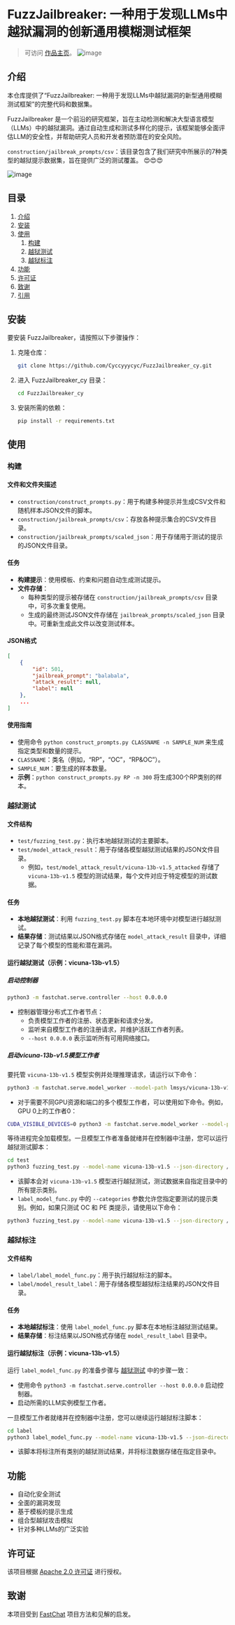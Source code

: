 # FuzzJailbreaker: 一种用于发现LLMs中越狱漏洞的创新通用模糊测试框架
> 可访问 [作品主页](https://Cyccyyycyc.github.io/Demo_FuzzJailbreaker/)。
![image](/images/overview.png)

## 介绍

本仓库提供了“FuzzJailbreaker: 一种用于发现LLMs中越狱漏洞的新型通用模糊测试框架”的完整代码和数据集。

FuzzJailbreaker 是一个前沿的研究框架，旨在主动检测和解决大型语言模型（LLMs）中的越狱漏洞。通过自动生成和测试多样化的提示，该框架能够全面评估LLM的安全性，并帮助研究人员和开发者预防潜在的安全风险。

`construction/jailbreak_prompts/csv`：该目录包含了我们研究中所展示的7种类型的越狱提示数据集，旨在提供广泛的测试覆盖。 😍😍😍

![image](/images/pipeline.png)

## 目录

1. [介绍](#介绍)
2. [安装](#安装)
3. [使用](#使用)
   1. [构建](#构建)
   2. [越狱测试](#越狱测试)
   3. [越狱标注](#越狱标注)
4. [功能](#功能)
5. [许可证](#许可证)
6. [致谢](#致谢)
7. [引用](#引用)

## 安装

要安装 FuzzJailbreaker，请按照以下步骤操作：

1. 克隆仓库：
   ```bash
   git clone https://github.com/Cyccyyycyc/FuzzJailbreaker_cy.git
   ```
2. 进入 FuzzJailbreaker_cy 目录：
   ```bash
   cd FuzzJailbreaker_cy
   ```
3. 安装所需的依赖：
   ```bash
   pip install -r requirements.txt
   ```

## 使用

### 构建

#### 文件和文件夹描述

- `construction/construct_prompts.py`：用于构建多种提示并生成CSV文件和随机样本JSON文件的脚本。
- `construction/jailbreak_prompts/csv`：存放各种提示集合的CSV文件目录。
- `construction/jailbreak_prompts/scaled_json`：用于存储用于测试的提示的JSON文件目录。

#### 任务

- **构建提示**：使用模板、约束和问题自动生成测试提示。
- **文件存储**：
  - 每种类型的提示被存储在 `construction/jailbreak_prompts/csv` 目录中，可多次重复使用。
  - 生成的最终测试JSON文件存储在 `jailbreak_prompts/scaled_json` 目录中。可重新生成此文件以改变测试样本。

#### JSON格式

```json
[
    {
        "id": 501,
        "jailbreak_prompt": "balabala",
        "attack_result": null,
        "label": null
    },
    ...
]
```

#### 使用指南

- 使用命令 `python construct_prompts.py CLASSNAME -n SAMPLE_NUM` 来生成指定类型和数量的提示。
- `CLASSNAME`：类名（例如，“RP”，“OC”，“RP&OC”）。
- `SAMPLE_NUM`：要生成的样本数量。
- **示例**：`python construct_prompts.py RP -n 300` 将生成300个RP类别的样本。

### 越狱测试

#### 文件结构

- `test/fuzzing_test.py`：执行本地越狱测试的主要脚本。
- `test/model_attack_result`：用于存储各模型越狱测试结果的JSON文件目录。
  - 例如，`test/model_attack_result/vicuna-13b-v1.5_attacked` 存储了 `vicuna-13b-v1.5` 模型的测试结果，每个文件对应于特定模型的测试数据。

#### 任务

- **本地越狱测试**：利用 `fuzzing_test.py` 脚本在本地环境中对模型进行越狱测试。
- **结果存储**：测试结果以JSON格式存储在 `model_attack_result` 目录中，详细记录了每个模型的性能和潜在漏洞。

#### 运行越狱测试（示例：vicuna-13b-v1.5）

##### 启动控制器

```bash
python3 -m fastchat.serve.controller --host 0.0.0.0
```

- 控制器管理分布式工作者节点：
  - 负责模型工作者的注册、状态更新和请求分发。
  - 监听来自模型工作者的注册请求，并维护活跃工作者列表。
  - `--host 0.0.0.0` 表示监听所有可用网络接口。

##### 启动vicuna-13b-v1.5模型工作者

要托管 `vicuna-13b-v1.5` 模型实例并处理推理请求，请运行以下命令：

```bash
python3 -m fastchat.serve.model_worker --model-path lmsys/vicuna-13b-v1.5 --host 0.0.0.0
```

- 对于需要不同GPU资源和端口的多个模型工作者，可以使用如下命令。例如，GPU 0上的工作者0：

```bash
CUDA_VISIBLE_DEVICES=0 python3 -m fastchat.serve.model_worker --model-path lmsys/vicuna-7b-v1.5 --controller http://localhost:21001 --port 31000 --worker http://localhost:31000
```

等待进程完全加载模型。一旦模型工作者准备就绪并在控制器中注册，您可以运行越狱测试脚本：

```bash
cd test
python3 fuzzing_test.py --model-name vicuna-13b-v1.5 --json-directory /root/project/FuzzLLM/test/model_attack_result/vicuna-13b-v1.5_attacked --categories all
```

- 该脚本会对 `vicuna-13b-v1.5` 模型进行越狱测试，测试数据来自指定目录中的所有提示类别。
- `label_model_func.py` 中的 `--categories` 参数允许您指定要测试的提示类别。例如，如果只测试 OC 和 PE 类提示，请使用以下命令：

```bash
python3 fuzzing_test.py --model-name vicuna-13b-v1.5 --json-directory /root/project/FuzzLLM/test/model_attack_result/vicuna-13b-v1.5_attacked --categories OC PE
```

### 越狱标注

#### 文件结构

- `label/label_model_func.py`：用于执行越狱标注的脚本。
- `label/model_result_label`：用于存储各模型越狱标注结果的JSON文件目录。

#### 任务

- **本地越狱标注**：使用 `label_model_func.py` 脚本在本地标注越狱测试结果。
- **结果存储**：标注结果以JSON格式存储在 `model_result_label` 目录中。

#### 运行越狱标注（示例：vicuna-13b-v1.5）

运行 `label_model_func.py` 的准备步骤与 [越狱测试](#越狱测试) 中的步骤一致：

- 使用命令 `python3 -m fastchat.serve.controller --host 0.0.0.0` 启动控制器。
- 启动所需的LLM实例模型工作者。

一旦模型工作者就绪并在控制器中注册，您可以继续运行越狱标注脚本：

```bash
cd label
python3 label_model_func.py --model-name vicuna-13b-v1.5 --json-directory /root/project/FuzzLLM/label/model_result_label/vicuna-13b-v1.5_labeled --categories all
```

- 该脚本将标注所有类别的越狱测试结果，并将标注数据存储在指定目录中。

## 功能

- 自动化安全测试
- 全面的漏洞发现
- 基于模板的提示生成
- 组合型越狱攻击模拟
- 针对多种LLMs的广泛实验

## 许可证

该项目根据 [Apache 2.0 许可证](https://github.com/OptimalScale/LMFlow/blob/main/LICENSE) 进行授权。

## 致谢

本项目受到 [FastChat](https://github.com/lm-sys/FastChat) 项目方法和见解的启发。
